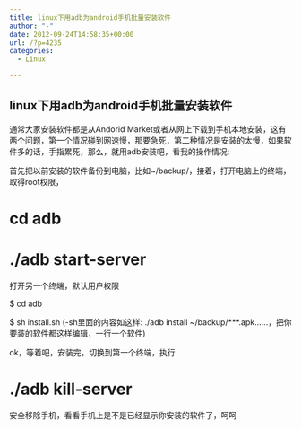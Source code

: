```yaml
---
title: linux下用adb为android手机批量安装软件
author: "-"
date: 2012-09-24T14:58:35+00:00
url: /?p=4235
categories:
  - Linux

---
```

## linux下用adb为android手机批量安装软件
通常大家安装软件都是从Andorid Market或者从网上下载到手机本地安装，这有两个问题，第一个情况碰到网速慢，那要急死，第二种情况是安装的太慢，如果软件多的话，手指累死，那么，就用adb安装吧，看我的操作情况: 
  
首先把以前安装的软件备份到电脑，比如~/backup/，接着，打开电脑上的终端，取得root权限，
  
# cd adb
  
# ./adb start-server
  
打开另一个终端，默认用户权限
  
$ cd adb
  
$ sh install.sh <wbr> (-sh里面的内容如这样: ./adb install ~/backup/***.apk......，把你要装的软件都这样编辑，一行一个软件)
  
ok，等着吧，安装完，切换到第一个终端，执行
  
# ./adb kill-server
  
安全移除手机，看看手机上是不是已经显示你安装的软件了，呵呵</wbr>
